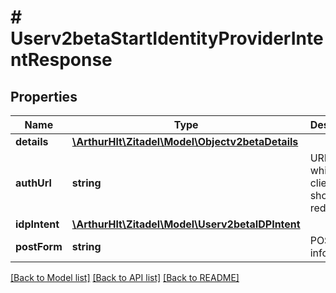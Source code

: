 # # Userv2betaStartIdentityProviderIntentResponse

## Properties

Name | Type | Description | Notes
------------ | ------------- | ------------- | -------------
**details** | [**\ArthurHlt\Zitadel\Model\Objectv2betaDetails**](Objectv2betaDetails.md) |  | [optional]
**authUrl** | **string** | URL to which the client should redirect | [optional]
**idpIntent** | [**\ArthurHlt\Zitadel\Model\Userv2betaIDPIntent**](Userv2betaIDPIntent.md) |  | [optional]
**postForm** | **string** | POST call information | [optional]

[[Back to Model list]](../../README.md#models) [[Back to API list]](../../README.md#endpoints) [[Back to README]](../../README.md)
